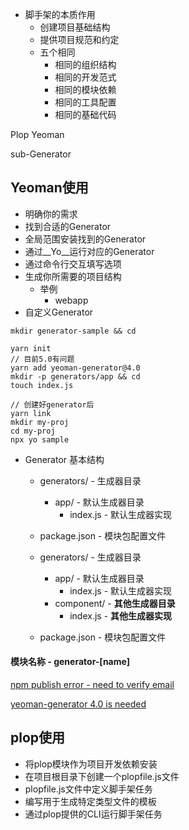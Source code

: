 * 脚手架的本质作用
    * 创建项目基础结构
    * 提供项目规范和约定
    * 五个相同
      * 相同的组织结构
      * 相同的开发范式
      * 相同的模块依赖
      * 相同的工具配置
      * 相同的基础代码

Plop
Yeoman

sub-Generator

## Yeoman使用
  * 明确你的需求
  * 找到合适的Generator
  * 全局范围安装找到的Generator
  * 通过__Yo__运行对应的Generator
  * 通过命令行交互填写选项
  * 生成你所需要的项目结构
    * 举例
      * webapp
  * 自定义Generator
  ```
  mkdir generator-sample && cd 

  yarn init
  // 目前5.0有问题 
  yarn add yeoman-generator@4.0
  mkdir -p generators/app && cd
  touch index.js
  
  // 创建好generator后
  yarn link
  mkdir my-proj
  cd my-proj
  npx yo sample
  ```
  * Generator 基本结构
    * generators/ - 生成器目录
        * app/ - 默认生成器目录
          * index.js - 默认生成器实现
    * package.json - 模块包配置文件


    * generators/ - 生成器目录
        * app/ - 默认生成器目录
          * index.js - 默认生成器实现
        * component/ - __其他生成器目录__
          * index.js - __其他生成器实现__
    * package.json - 模块包配置文件
  
  #### 模块名称 - generator-[name]

  [npm publish error - need to verify email](bug_pic/npm_publish.png)


  [yeoman-generator 4.0 is needed](./bug_pic/yeoman-environment%20error.png)

## plop使用

* 将plop模块作为项目开发依赖安装
* 在项目根目录下创建一个plopfile.js文件
* plopfile.js文件中定义脚手架任务
* 编写用于生成特定类型文件的模板
* 通过plop提供的CLI运行脚手架任务
```

```


